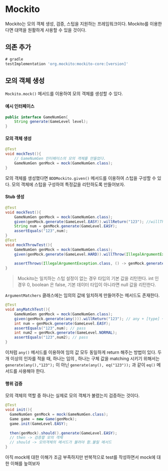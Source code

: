 # Mockito
Mockito는 모의 객체 생성, 검증, 스텁을 지원하는 프레임워크이다. Mockito를 이용한다면 대역을 원활하게 사용할 수 있을 것이다.
## 의존 추가
```gradle
# gradle
testImplementation 'org.mockito:mockito-core:[version]'
```

## 모의 객체 생성
```Mockito.mock()``` 메서드를 이용하여 모의 객체를 생성할 수 있다.
#### 예시 인터페이스
```java
public interface GameNumGen{
	String generate(GameLevel level);
}
```

#### 모의 객체 생성
```java
@Test
void mockTest(){
	// GameNumGen 인터페이스의 모의 객체를 만들었다.
	GameNumGen genMock = mock(GameNumGen.class);
}
```
모의 객체를 생성했다면 ```BDDMockito.given()``` 메서드를 이용하여 스텁을 구성할 수 있다. 모의 객체에 스텁을 구성하여 특정값을 리턴하도록 만들어보자.

#### Stub 생성
```java
@Test
void mockTest(){
	GameNumGen genMock = mock(GameNumGen.class);
	given(genMock.generate(GameLevel.EASY)).willReturn("123"); //willThrow도 가능
	String num = genMock.generate(GameLevel.EASY);
	assertEquals("123",num);
}
@Test
void mockThrowTest(){
	GameNumGen genMock = mock(GameNumGen.class);
	given(genMock.generate(GameLevel.HARD)).willThrow(IllegalArgumentException.class);
	
	assertThrows(IllegalArgumentException.class, () -> genMock.generate(GameLevel.HARD));
}
```
> Mockito는 일치하는 스텁 설정이 없는 경우 타입의 기본 값을 리턴한다.
> int 인 경우 0, boolean 은 false, 기본 데이터 타입이 아니라면 null 값을 리턴한다.

```ArgumentMatchers``` 클래스에는 임의의 값에 일치하게 만들어주는  메서드도 존재한다.
```java
@Test
void anyMatchTest(){
	GameNumGen genMock = mock(GameNumGen.class);
	given(genMock.generate(any())).willReturn("123"); // any + [type] + () ex) anyString()
	int num = genMock.generate(GameLevel.EASY);
	assertEquals("123",num); // pass
	int num2 = genMock.generate(GameLevel.NORMAL);
	assertEquals("123",num2); // pass
}
```
이처럼 ```any()``` 메서드를 이용하여 임의 값 모두 동일하게 return 해주는 방법이 있다.
두 개 이상의 인자를 적을 때, 하나는 임의 , 하나는 구체 값을 matching 시키기 위해서는 ``` generate(any(),"123"); ``` 이 아닌 ```generate(any(), eq("123"));``` 과 같이 ```eq()``` 메서드를 사용해야 한다.

#### 행위 검증
모의 객체의 역할 중 하나는 실제로 모의 객체가 불렸는지 검증하는 것이다.
```java
@Test  
void init(){  
  GameNumGen genMock = mock(GameNumGen.class);  
  Game game = new Game(genMock);  
  game.init(GameLevel.EASY);  
  
  then(genMock).should().generate(GameLevel.EASY);
  // then -> 검증할 모의 객체
  // should -> 모의객체의 메서드가 불려야 함.불릴 메서드 
}
```

아직  mock에 대한 이해가 조금 부족하지만 반복적으로 test를 작성하면서 mock에 대한 이해를 높여보자


